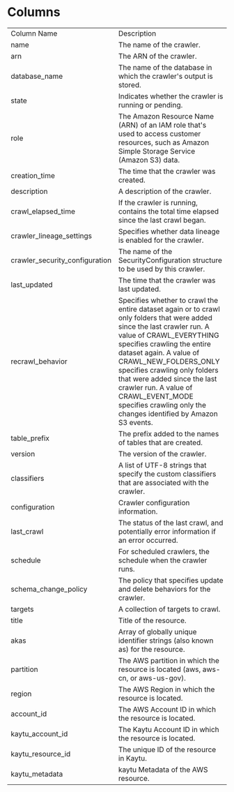 # Columns  

<table>
	<tr><td>Column Name</td><td>Description</td></tr>
	<tr><td>name</td><td>The name of the crawler.</td></tr>
	<tr><td>arn</td><td>The ARN of the crawler.</td></tr>
	<tr><td>database_name</td><td>The name of the database in which the crawler's output is stored.</td></tr>
	<tr><td>state</td><td>Indicates whether the crawler is running or pending.</td></tr>
	<tr><td>role</td><td>The Amazon Resource Name (ARN) of an IAM role that's used to access customer resources, such as Amazon Simple Storage Service (Amazon S3) data.</td></tr>
	<tr><td>creation_time</td><td>The time that the crawler was created.</td></tr>
	<tr><td>description</td><td>A description of the crawler.</td></tr>
	<tr><td>crawl_elapsed_time</td><td>If the crawler is running, contains the total time elapsed since the last crawl began.</td></tr>
	<tr><td>crawler_lineage_settings</td><td>Specifies whether data lineage is enabled for the crawler.</td></tr>
	<tr><td>crawler_security_configuration</td><td>The name of the SecurityConfiguration structure to be used by this crawler.</td></tr>
	<tr><td>last_updated</td><td>The time that the crawler was last updated.</td></tr>
	<tr><td>recrawl_behavior</td><td>Specifies whether to crawl the entire dataset again or to crawl only folders that were added since the last crawler run. A value of CRAWL_EVERYTHING specifies crawling the entire dataset again. A value of CRAWL_NEW_FOLDERS_ONLY specifies crawling only folders that were added since the last crawler run. A value of CRAWL_EVENT_MODE specifies crawling only the changes identified by Amazon S3 events.</td></tr>
	<tr><td>table_prefix</td><td>The prefix added to the names of tables that are created.</td></tr>
	<tr><td>version</td><td>The version of the crawler.</td></tr>
	<tr><td>classifiers</td><td>A list of UTF-8 strings that specify the custom classifiers that are associated with the crawler.</td></tr>
	<tr><td>configuration</td><td>Crawler configuration information.</td></tr>
	<tr><td>last_crawl</td><td>The status of the last crawl, and potentially error information if an error occurred.</td></tr>
	<tr><td>schedule</td><td>For scheduled crawlers, the schedule when the crawler runs.</td></tr>
	<tr><td>schema_change_policy</td><td>The policy that specifies update and delete behaviors for the crawler.</td></tr>
	<tr><td>targets</td><td>A collection of targets to crawl.</td></tr>
	<tr><td>title</td><td>Title of the resource.</td></tr>
	<tr><td>akas</td><td>Array of globally unique identifier strings (also known as) for the resource.</td></tr>
	<tr><td>partition</td><td>The AWS partition in which the resource is located (aws, aws-cn, or aws-us-gov).</td></tr>
	<tr><td>region</td><td>The AWS Region in which the resource is located.</td></tr>
	<tr><td>account_id</td><td>The AWS Account ID in which the resource is located.</td></tr>
	<tr><td>kaytu_account_id</td><td>The Kaytu Account ID in which the resource is located.</td></tr>
	<tr><td>kaytu_resource_id</td><td>The unique ID of the resource in Kaytu.</td></tr>
	<tr><td>kaytu_metadata</td><td>kaytu Metadata of the AWS resource.</td></tr>
</table>